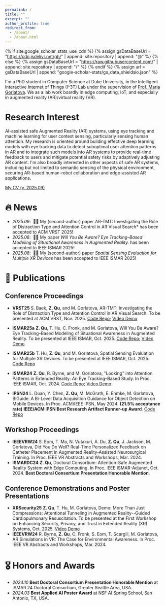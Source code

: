 ```yaml
---
permalink: /
title: ""
excerpt: ""
author_profile: true
redirect_from: 
  - /about/
  - /about.html
---
```


{% if site.google_scholar_stats_use_cdn %}
{% assign gsDataBaseUrl = "https://cdn.jsdelivr.net/gh/" | append: site.repository | append: "@" %}
{% else %}
{% assign gsDataBaseUrl = "https://raw.githubusercontent.com/" | append: site.repository | append: "/" %}
{% endif %}
{% assign url = gsDataBaseUrl | append: "google-scholar-stats/gs_data_shieldsio.json" %}

<span class='anchor' id='about-me'></span>
I'm a PhD student in Computer Science at Duke University, in the Intelligent Interactive Internet of Things (I^3T) Lab under the supervision of [Prof. Maria Gorlatova](https://maria.gorlatova.com/). We as a lab work boardly in edge computing, IoT, and especially in augmented reality (AR)/virtual reality (VR).

# Research Interest
AI-assisted safe Augmented Reality (AR) systems, using eye tracking and machine learning for user context sensing, particularly sensing human attention. My research is oriented around building effective deep learning models with eye tracking data to detect suboptimal user attention patterns in AR and to integrate such models into AR systems to provide real-time feedback to users and mitigate potential safety risks by adaptively adjusting AR content. I'm also broadly interested in other aspects of safe AR systems, including but not limited to semantic sensing of the physical environment, securing AR-based human-robot collaboration and edge-assisted AR applications. 

[My CV (v. 2025.09)](../files/cv.pdf)

<span class='anchor' id='news'></span>

# 🔥 News
- *2025.09*: &nbsp;🎉🎉  My (second-author) paper AR-TMT: Investigating the Role of Distraction Type and Attention Control in AR Visual Search* has been accepted to ACM VRST 2025!
- *2025.08*: &nbsp;🎉🎉  My paper *Will You Be Aware? Eye Tracking–Based Modeling of Situational Awareness in Augmented Reality.* has been accepted to IEEE ISMAR 2025!
- *2025.08*: &nbsp;🎉🎉  My (second-author) paper *Spatial Sensing Evaluation for Multiple XR Devices* has been accepted to IEEE ISMAR 2025!

<span class='anchor' id='publications'></span>

# 📝 Publications 
## Conference Proceedings
- **VRST25** S. Baek, **Z. Qu**, and M. Gorlatova, AR-TMT: Investigating the Role of Distraction Type and Attention Control in AR Visual Search. To be presented at ACM VRST, Nov. 2025. [Code Repo](https://github.com/Duke-I3T-Lab/AR-TMT); [Video Demo](https://www.youtube.com/watch?v=-CHhz_t5S40)

- **ISMAR25a** **Z. Qu**,  T. Hu, C. Fronk, and M. Gorlatova, Will You Be Aware? Eye Tracking–Based Modeling of Situational Awareness in Augmented Reality. To be presented at IEEE ISMAR, Oct. 2025. [Code Repo](https://github.com/Duke-I3T-Lab/AR_CPR_SA); [Video Demo](https://www.youtube.com/watch?v=wGF_hvBP-hg)

- **ISMAR25b** T. Hu, **Z. Qu**, and M. Gorlatova, Spatial Sensing Evaluation for Multiple XR Devices. To be presented at IEEE ISMAR, Oct. 2025. [Code Repo](https://github.com/Duke-I3T-Lab/XR_Tracking_Evaluation)

- **ISMAR24** **Z. Qu**, R. Byrne, and M. Gorlatova, "Looking" into Attention Patterns in Extended Reality: An Eye Tracking–Based Study. In Proc. IEEE ISMAR, Oct. 2024. [Code Repo](https://github.com/Duke-I3T-Lab/XR_Attention_Sudoku); [Video Demo](https://www.youtube.com/watch?v=GmX4YkK8b2I)

- **IPSN24** L. Duan, Y. Chen, **Z. Qu**, M. McGrath, E. Ehmke, M. Gorlatova, BiGuide: A Bi-Level Data Acquisition Guidance for Object Detection on Mobile Devices. In Proc. ACM/IEEE IPSN, May 2024. **(21.5% acceptance rate)** **IEEE/ACM IPSN Best Research Artifact Runner-up Award**. [Code Repo](https://github.com/BiGuideCollection/BiGuide)

## Workshop Proceedings
- **IEEEVRW24** S. Eom, T. Ma, N. Vutakuri, A. Du, **Z. Qu**, J. Jackson, M. Gorlatova, Did You Do Well? Real-Time Personalized Feedback on Catheter Placement in Augmented Reality-Assisted Neurosurgical Training. In Proc. IEEE VR Abstracts and Workshops, Mar. 2024.
- **ISMARDC24** **Z. Qu**, Doctoral Consortium: Attention-Safe Augmented Reality System with Edge Computing. In Proc. IEEE ISMAR-Adjunct, Oct. 2024. **Best Doctoral Consortium Presentation Honorable Mention**.

## Conference Demonstrations and Poster Presentations
- **XRSecurity25** **Z. Qu**, T. Hu, M. Gorlatova, Demo: More Than Just Compressions: Attentional Tunneling in Augmented Reality--Guided Cardiopulmonary Resuscitation. To be presented at the First Workshop on Enhancing Security, Privacy, and Trust in Extended Reality (XR) Systems, Oct. 2025. [Video Demo](https://www.youtube.com/watch?v=2MfYJF6sW8A)
- **IEEEVRW24** R. Byrne, **Z. Qu**, C. Fronk, S. Eom, T. Scargill, M. Gorlatova, AR Simulations in VR: The Case for Environmental Awareness. In Proc. IEEE VR Abstracts and Workshops, Mar. 2024.

<span class='anchor' id='honors-and-awards'></span>

# 🎖 Honors and Awards
- *2024.10* **Best Doctoral Consortium Presentation Honorable Mention** at ISMAR 24 Doctoral Consortium, Greater Seattle Area, USA. 
- *2024.03* **Best Applied AI Poster Award** at NSF AI Spring School, San Antonio, TX, USA.


<!-- # 📖 Educations
- *2022.08 - present*, Ph.D. in Computer Science, Duke University
- *2018.09 - 2022.06*, Bachelor, Computer Science (IEEE Honor Class), Shanghai Jiao Tong University -->
